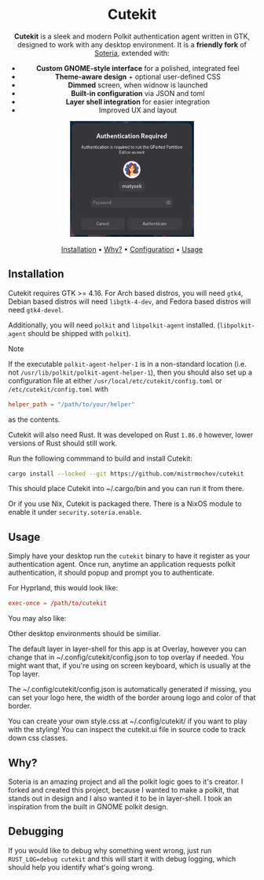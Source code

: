 <div align="center">

# Cutekit

**Cutekit** is a sleek and modern Polkit authentication agent written in GTK, designed to work with any desktop environment.
It is a **friendly fork** of [Soteria](https://github.com/imvaskel/soteria), extended with:

- **Custom GNOME-style interface** for a polished, integrated feel
- **Theme-aware design** + optional user-defined CSS
- **Dimmed** screen, when widnow is launched
- **Built-in configuration** via JSON and toml
- **Layer shell integration** for easier integration
- Improved UX and layout

<img alt="Example authentication popup" src=".github/cutekit.png" width=50% height=50% ></image>

[Installation](#installation) •
[Why?](#why) •
[Configuration](#configuration) •
[Usage](#usage)

</div>

## Installation

Cutekit requires GTK >= 4.16. For Arch based distros, you will need
`gtk4`, Debian based distros will need `libgtk-4-dev`, and Fedora
based distros will need `gtk4-devel`.

Additionally, you will need `polkit` and `libpolkit-agent` installed.
(`libpolkit-agent` should be shipped with `polkit`).

> [!NOTE]
> If the executable `polkit-agent-helper-1`
> is in a non-standard location (i.e. not `/usr/lib/polkit/polkit-agent-helper-1`), then you should also set up a configuration file
> at either `/usr/local/etc/cutekit/config.toml` or `/etc/cutekit/config.toml` with
>
> ```toml
> helper_path = "/path/to/your/helper"
> ```
>
> as the contents.

Cutekit will also need Rust. It was developed on Rust `1.86.0` however,
lower versions of Rust should still work.

Run the following commmand to build and install Cutekit:

```bash
cargo install --locked --git https://github.com/mistrmochov/cutekit
```

This should place Cutekit into ~/.cargo/bin and you can run it from there.

Or if you use Nix, Cutekit is packaged there. There is a NixOS module to enable it under `security.soteria.enable`.

## Usage

Simply have your desktop run the `cutekit` binary to have it register as your authentication agent. Once run, anytime an application requests polkit authentication, it should popup and prompt you to authenticate.

For Hyprland, this would look like:

```conf
exec-once = /path/to/cutekit
```

You may also like:

Other desktop environments should be similiar.

The default layer in layer-shell for this app is at Overlay, however you can change that in ~/.config/cutekit/config.json to top overlay if needed. You might want that, if you're using on screen keyboard, which is usually at the Top layer.

The ~/.config/cutekit/config.json is automatically generated if missing, you can set your logo here, the width of the border aroung logo and color of that border.

You can create your own style.css at ~/.config/cutekit/ if you want to play with the styling! You can inspect the cutekit.ui file in source code to track down css classes.

## Why?

Soteria is an amazing project and all the polkit logic goes to it's creator. I forked and created this project, because I wanted to make a polkit, that stands out in design and I also wanted it to be in layer-shell. I took an inspiration from the built in GNOME polkit design.

## Debugging

If you would like to debug why something went wrong, just run `RUST_LOG=debug cutekit` and this will start it with debug logging, which should help you identify what's going wrong.
